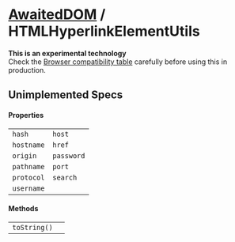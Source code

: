 # [AwaitedDOM](/docs/basic-interfaces/awaited-dom) <span>/</span> HTMLHyperlinkElementUtils

<div class='overview'><strong>This is an experimental technology</strong><br>Check the <a href="#Browser_compatibility">Browser compatibility table</a> carefully before using this in production.</div>

## Unimplemented Specs

#### Properties

 |   |   | 
 | --- | --- | 
 | `hash` | `host`
`hostname` | `href`
`origin` | `password`
`pathname` | `port`
`protocol` | `search`
`username` |  | 

#### Methods

 |   |   | 
 | --- | --- | 
 | `toString()` |  | 

